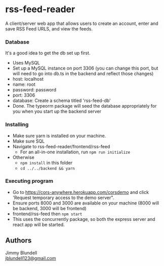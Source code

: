 # rss-feed-reader

A client/server web app that allows users to create an account, enter and save RSS Feed URLS, and view the feeds.

### Database
It's a good idea to get the db set up first.
* Uses MySQL
* Set up a MySQL instance on port 3306 (you can change this port, but will need to go into db.ts in the backend and reflect those changes)
* host: localhost
* name: root
* password: password
* port: 3306
* database: Create a schema titled 'rss-feed-db'
* Done. The typeorm package will seed the database appropriately for you when you start up the backend server

### Installing

* Make sure yarn is installed on your machine.
* Make sure SQL 
* Navigate to rss-feed-reader/frontend/rss-feed
  * For an all-in-one installation, run ``` npm run initialize ```
* Otherwise
  * ``` npm install ``` in this folder
  * ``` cd ../../backend && yarn ```



### Executing program

* Go to https://cors-anywhere.herokuapp.com/corsdemo and click 'Request temporary access to the demo server".
* Ensure ports 8000 and 3000 are available on your machine (8000 will be backend, 3000 will be frontend)
*  frontend/rss-feed then ``` npm start ```
  * This uses the concurrently package, so both the express server and react app will be started.

## Authors

Jimmy Blundell  
jblundell123@gmail.com
